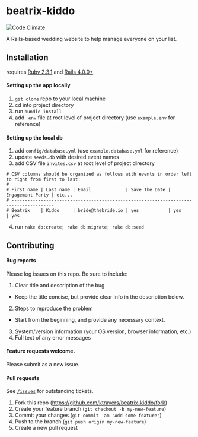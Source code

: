# beatrix-kiddo

[![Code Climate](https://codeclimate.com/github/ktravers/beatrix-kiddo/badges/gpa.svg)](https://codeclimate.com/github/ktravers/beatrix-kiddo)

A Rails-based wedding website to help manage everyone on your list.

## Installation

requires [Ruby 2.3.1](https://www.ruby-lang.org/en/documentation/installation/) and [Rails 4.0.0+](http://guides.rubyonrails.org/getting_started.html)

#### Setting up the app locally

1. `git clone` repo to your local machine
2. cd into project directory
3. run `bundle install`
4. add `.env` file at root level of project directory (use `example.env` for reference)

#### Setting up the local db

1. add `config/database.yml` (use `example.database.yml` for reference)
2. update `seeds.db` with desired event names
3. add CSV file `invites.csv` at root level of project directory

  ```
  # CSV columns should be organized as follows with events in order left to right from first to last:
  #
  # First name | Last name | Email             | Save The Date | Engagement Party | etc...
  # --------------------------------------------------------------------------------------
  # Beatrix    | Kiddo     | bride@thebride.io | yes           | yes              | yes
  ```
4. run `rake db:create; rake db:migrate; rake db:seed`

## Contributing

#### Bug reports

Please log issues on this repo. Be sure to include:

1. Clear title and description of the bug
  - Keep the title concise, but provide clear info in the description below.
2. Steps to reproduce the problem
  - Start from the beginning, and provide any necessary context.
3. System/version information (your OS version, browser information, etc.)
4. Full text of any error messages

#### Feature requests welcome.

Please submit as a new issue.

#### Pull requests

See [`/issues`](https://github.com/ktravers/beatrix-kiddo/issues) for outstanding tickets.

1. Fork this repo (https://github.com/ktravers/beatrix-kiddo/fork)
2. Create your feature branch (`git checkout -b my-new-feature`)
3. Commit your changes (`git commit -am 'Add some feature'`)
4. Push to the branch (`git push origin my-new-feature`)
5. Create a new pull request
